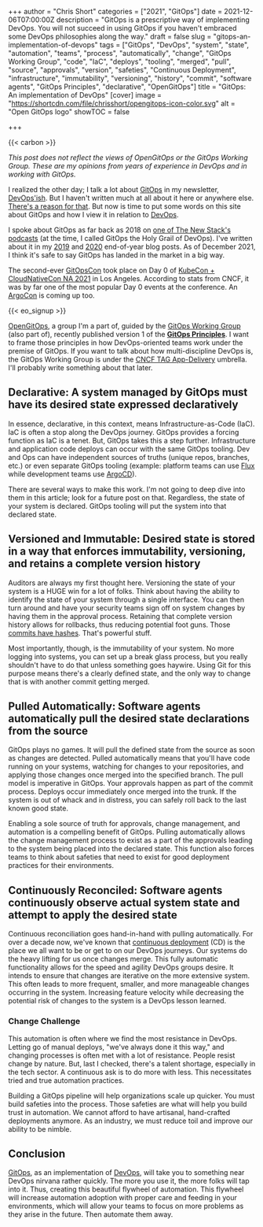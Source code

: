 +++
author = "Chris Short"
categories = ["2021", "GitOps"]
date = 2021-12-06T07:00:00Z
description = "GitOps is a prescriptive way of implementing DevOps. You will not succeed in using GitOps if you haven't embraced some DevOps philosophies along the way."
draft = false
slug = "gitops-an-implementation-of-devops"
tags = ["GitOps", "DevOps", "system", "state", "automation", "teams", "process", "automatically", "change", "GitOps Working Group", "code", "IaC", "deploys", "tooling", "merged", "pull", "source", "approvals", "version", "safeties", "Continuous Deployment", "infrastructure", "immutability", "versioning", "history", "commit", "software agents", "GitOps Principles", "declarative", "OpenGitOps"]
title = "GitOps: An implementation of DevOps"
[cover]
image = "https://shortcdn.com/file/chrisshort/opengitops-icon-color.svg"
alt = "Open GitOps logo"
showTOC = false

+++

{{< carbon >}}

*This post does not reflect the views of OpenGitOps or the GitOps Working Group. These are my opinions from years of experience in DevOps and in working with GitOps.*

I realized the other day; I talk a lot about [GitOps](https://devopsish.com/tags/gitops/) in my newsletter, [DevOps'ish](https://devopsish.com/). But I haven't written much at all about it here or anywhere else. [There's a reason for that](https://www.youtube.com/playlist?list=PLaR6Rq6Z4IqfGCkI28cUMbNhPhsnj4nq3). But now is time to put some words on this site about GitOps and how I view it in relation to [DevOps](https://devopsish.com/what-is-devops/).

I spoke about GitOps as far back as 2018 on [one of The New Stack's podcasts](https://thenewstack.io/the-best-ci-cd-tool-for-kubernetes-doesnt-exist/) (at the time, I called GitOps the Holy Grail of DevOps). I've written about it in my [2019](https://chrisshort.net/2019-learnings-2020-expectations/) and [2020](https://chrisshort.net/2020-learnings-2021-expectations/) end-of-year blog posts. As of December 2021, I think it's safe to say GitOps has landed in the market in a big way.

The second-ever [GitOpsCon](https://events.linuxfoundation.org/gitopscon-north-america/) took place on Day 0 of [KubeCon + CloudNativeCon NA 2021](https://www.cncf.io/events/kubecon-cloudnativecon-north-america-2021/) in Los Angeles. According to stats from CNCF, it was by far one of the most popular Day 0 events at the conference. An [ArgoCon](https://argoproj.github.io/argocon21/) is coming up too.

{{< eo_signup >}}

[OpenGitOps](https://opengitops.dev/), a group I'm a part of, guided by the [GitOps Working Group](https://github.com/gitops-working-group/gitops-working-group) (also part of), recently published version 1 of the [**GitOps Principles**](https://opengitops.dev/#principles). I want to frame those principles in how DevOps-oriented teams work under the premise of GitOps. If you want to talk about how multi-discipline DevOps is, the GitOps Working Group is under the [CNCF TAG App-Delivery](https://github.com/cncf/tag-app-delivery) umbrella. I'll probably write something about that later.

## Declarative: A system managed by GitOps must have its desired state expressed declaratively

In essence, declarative, in this context, means Infrastructure-as-Code (IaC). IaC is often a stop along the DevOps journey. GitOps provides a forcing function as IaC is a tenet. But, GitOps takes this a step further. Infrastructure and application code deploys can occur with the same GitOps tooling. Dev and Ops can have independent sources of truths (unique repos, branches, etc.) or even separate GitOps tooling (example: platform teams can use [Flux](https://fluxcd.io/) while development teams use [ArgoCD](https://argoproj.github.io/cd/)).

There are several ways to make this work. I'm not going to deep dive into them in this article; look for a future post on that. Regardless, the state of your system is declared. GitOps tooling will put the system into that declared state.

## Versioned and Immutable: Desired state is stored in a way that enforces immutability, versioning, and retains a complete version history

Auditors are always my first thought here. Versioning the state of your system is a HUGE win for a lot of folks. Think about having the ability to identify the state of your system through a single interface. You can then turn around and have your security teams sign off on system changes by having them in the approval process. Retaining that complete version history allows for rollbacks, thus reducing potential foot guns. Those [commits have hashes](https://www.mikestreety.co.uk/blog/the-git-commit-hash). That's powerful stuff.

Most importantly, though, is the immutability of your system. No more logging into systems, you can set up a break glass process, but you really shouldn't have to do that unless something goes haywire. Using Git for this purpose means there's a clearly defined state, and the only way to change that is with another commit getting merged.

## Pulled Automatically: Software agents automatically pull the desired state declarations from the source

GitOps plays no games. It will pull the defined state from the source as soon as changes are detected. Pulled automatically means that you'll have code running on your systems, watching for changes to your repositories, and applying those changes once merged into the specified branch. The pull model is imperative in GitOps. Your approvals happen as part of the commit process. Deploys occur immediately once merged into the trunk. If the system is out of whack and in distress, you can safely roll back to the last known good state.

Enabling a sole source of truth for approvals, change management, and automation is a compelling benefit of GitOps. Pulling automatically allows the change management process to exist as a part of the approvals leading to the system being placed into the declared state. This function also forces teams to think about safeties that need to exist for good deployment practices for their environments.

## Continuously Reconciled: Software agents continuously observe actual system state and attempt to apply the desired state

Continuous reconciliation goes hand-in-hand with pulling automatically. For over a decade now, we've known that [continuous deployment](https://en.wikipedia.org/wiki/Continuous_deployment) (CD) is the place we all want to be or get to on our DevOps journeys. Our systems do the heavy lifting for us once changes merge. This fully automatic functionality allows for the speed and agility DevOps groups desire. It intends to ensure that changes are iterative on the more extensive system. This often leads to more frequent, smaller, and more manageable changes occurring in the system. Increasing feature velocity while decreasing the potential risk of changes to the system is a DevOps lesson learned.

### Change Challenge

This automation is often where we find the most resistance in DevOps. Letting go of manual deploys, "we've always done it this way," and changing processes is often met with a lot of resistance. People resist change by nature. But, last I checked, there's a talent shortage, especially in the tech sector. A continuous ask is to do more with less. This necessitates tried and true automation practices.

Building a GitOps pipeline will help organizations scale up quicker. You must build safeties into the process. Those safeties are what will help you build trust in automation. We cannot afford to have artisanal, hand-crafted deployments anymore. As an industry, we must reduce toil and improve our ability to be nimble.

## Conclusion

[GitOps](https://opengitops.dev/), as an implementation of [DevOps](https://devopsish.com/), will take you to something near DevOps nirvana rather quickly. The more you use it, the more folks will tap into it. Thus, creating this beautiful flywheel of automation. This flywheel will increase automation adoption with proper care and feeding in your environments, which will allow your teams to focus on more problems as they arise in the future. Then automate them away.
